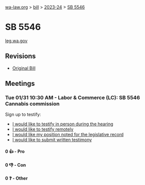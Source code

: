 [wa-law.org](/) > [bill](/bill/) > [2023-24](/bill/2023-24/) > [SB 5546](/bill/2023-24/sb/5546/)

# SB 5546
[leg.wa.gov](https://app.leg.wa.gov/billsummary?BillNumber=5546&Year=2023&Initiative=false)

## Revisions
* [Original Bill](1/)

## Meetings
### Tue 01/31 10:30 AM - Labor & Commerce (LC): SB 5546 Cannabis commission
Sign up to testify:
* [I would like to testify in person during the hearing](https://app.leg.wa.gov/csi/Testifier/Add?chamber=House&mId=30549&aId=150395&caId=20832&tId=1)
* [I would like to testify remotely](https://app.leg.wa.gov/csi/Testifier/Add?chamber=House&mId=30549&aId=150395&caId=20832&tId=2)
* [I would like my position noted for the legislative record](https://app.leg.wa.gov/csi/Testifier/Add?chamber=House&mId=30549&aId=150395&caId=20832&tId=3)
* [I would like to submit written testimony](https://app.leg.wa.gov/csi/Testifier/Add?chamber=House&mId=30549&aId=150395&caId=20832&tId=4)

#### 0 👍 - Pro

#### 0 👎 - Con

#### 0 ❓ - Other
